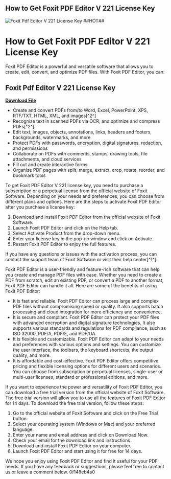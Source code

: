 ## How to Get Foxit PDF Editor V 221 License Key

 
![Foxit Pdf Editor V 221 License Key ##HOT##](https://encrypted-tbn2.gstatic.com/images?q=tbn:ANd9GcQsilOkjMB6sodi-aLQ-V5DjqBSwgP-BfxnFvNirK0Prk8hj6H29z0I4ps)

 
# How to Get Foxit PDF Editor V 221 License Key
 
Foxit PDF Editor is a powerful and versatile software that allows you to create, edit, convert, and optimize PDF files. With Foxit PDF Editor, you can:
 
## Foxit Pdf Editor V 221 License Key


[**Download File**](https://www.google.com/url?q=https%3A%2F%2Furloso.com%2F2tKeM6&sa=D&sntz=1&usg=AOvVaw2_oxYJm5SmmQpSM_pJlCo_)

 
- Create and convert PDFs from/to Word, Excel, PowerPoint, XPS, RTF/TXT, HTML, XML, and images[^2^]
- Recognize text in scanned PDFs via OCR, and optimize and compress PDFs[^2^]
- Edit text, images, objects, annotations, links, headers and footers, backgrounds, watermarks, and more
- Protect PDFs with passwords, encryption, digital signatures, redaction, and permissions
- Collaborate on PDFs with comments, stamps, drawing tools, file attachments, and cloud services
- Fill out and create interactive forms
- Organize PDF pages with split, merge, extract, crop, rotate, reorder, and bookmark tools

To get Foxit PDF Editor V 221 license key, you need to purchase a subscription or a perpetual license from the official website of Foxit Software. Depending on your needs and preferences, you can choose from different plans and options. Here are the steps to activate Foxit PDF Editor after you purchase a license key:

1. Download and install Foxit PDF Editor from the official website of Foxit Software.
2. Launch Foxit PDF Editor and click on the Help tab.
3. Select Activate Product from the drop-down menu.
4. Enter your license key in the pop-up window and click on Activate.
5. Restart Foxit PDF Editor to enjoy the full features.

If you have any questions or issues with the activation process, you can contact the support team of Foxit Software or visit their help center[^1^].

Foxit PDF Editor is a user-friendly and feature-rich software that can help you create and manage PDF files with ease. Whether you need to create a PDF from scratch, edit an existing PDF, or convert a PDF to another format, Foxit PDF Editor can handle it all. Here are some of the benefits of using Foxit PDF Editor:

- It is fast and reliable. Foxit PDF Editor can process large and complex PDF files without compromising speed or quality. It also supports batch processing and cloud integration for more efficiency and convenience.
- It is secure and compliant. Foxit PDF Editor can protect your PDF files with advanced encryption and digital signature technologies. It also supports various standards and regulations for PDF compliance, such as ISO 32000, PDF/A, PDF/E, and PDF/UA.
- It is flexible and customizable. Foxit PDF Editor can adapt to your needs and preferences with various options and settings. You can customize the user interface, the toolbars, the keyboard shortcuts, the output quality, and more.
- It is affordable and cost-effective. Foxit PDF Editor offers competitive pricing and flexible licensing options for different users and scenarios. You can choose from subscription or perpetual licenses, single-user or multi-user licenses, standard or professional editions, and more.

If you want to experience the power and versatility of Foxit PDF Editor, you can download a free trial version from the official website of Foxit Software. The free trial version will allow you to use all the features of Foxit PDF Editor for 14 days. To download the free trial version, follow these steps:

1. Go to the official website of Foxit Software and click on the Free Trial button.
2. Select your operating system (Windows or Mac) and your preferred language.
3. Enter your name and email address and click on Download Now.
4. Check your email for the download link and instructions.
5. Download and install Foxit PDF Editor on your computer.
6. Launch Foxit PDF Editor and start using it for free for 14 days.

We hope you enjoy using Foxit PDF Editor and find it useful for your PDF needs. If you have any feedback or suggestions, please feel free to contact us or leave a comment below.
 0f148eb4a0

